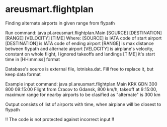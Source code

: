 areusmart.flightplan
====================

Finding alternate airports in given range from flypath

Run command:
java pl.areusmart.flightplan.Main [SOURCE] [DESTINATION] [RANGE] [VELOCITY] [TIME]
Where:
[SOURCE] is IATA code of start airport
[DESTINATION] is IATA code of ending airport
[RANGE] is max distance between flypath and alternate airport
[VELOCITY] is airplane's velocity, constant on whole flight, I ignored takeoffs and landings
[TIME] it's start time in [HH:mm:ss] format

Database's source is external file, lotniska.dat. Fill free to replace it, but keep data format

Example input command:
java pl.areusmart.flightplan.Main KRK GDN 300 800 09:15:00 
Flight from Cracov to Gdansk, 800 km/h, takeoff at 9:15:00, maximum range for nearby airports to be clasified as "alternate" is 300 km

Output consists of list of airports with time, when airplane will be closest to flypath

!! The code is not protected against incorrect input !!
